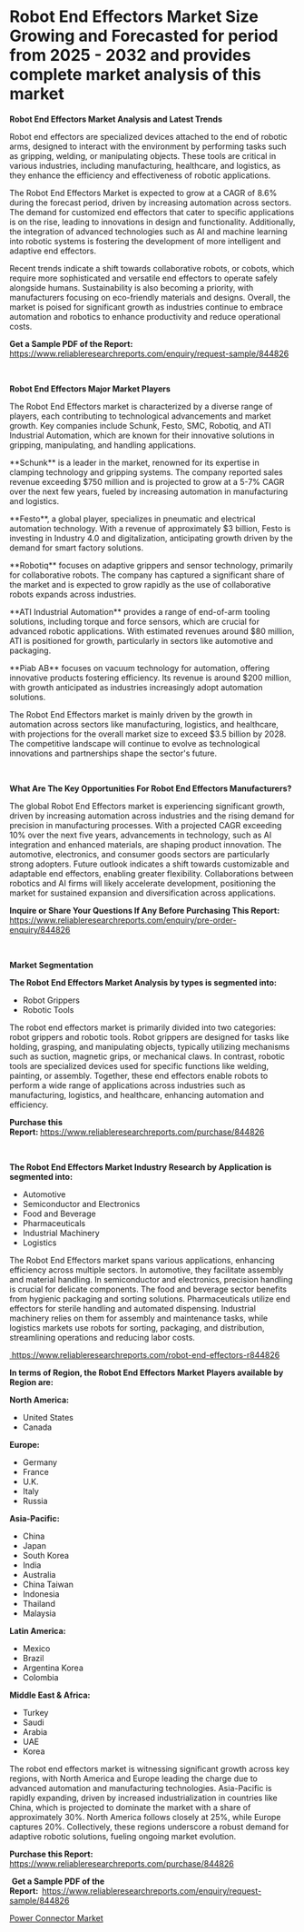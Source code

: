 <p><h1>Robot End Effectors Market Size Growing and Forecasted for period from 2025 - 2032 and provides complete market analysis of this market</h1></p><p><strong>Robot End Effectors Market Analysis and Latest Trends</strong></p>
<p><p>Robot end effectors are specialized devices attached to the end of robotic arms, designed to interact with the environment by performing tasks such as gripping, welding, or manipulating objects. These tools are critical in various industries, including manufacturing, healthcare, and logistics, as they enhance the efficiency and effectiveness of robotic applications.</p><p>The Robot End Effectors Market is expected to grow at a CAGR of 8.6% during the forecast period, driven by increasing automation across sectors. The demand for customized end effectors that cater to specific applications is on the rise, leading to innovations in design and functionality. Additionally, the integration of advanced technologies such as AI and machine learning into robotic systems is fostering the development of more intelligent and adaptive end effectors.</p><p>Recent trends indicate a shift towards collaborative robots, or cobots, which require more sophisticated and versatile end effectors to operate safely alongside humans. Sustainability is also becoming a priority, with manufacturers focusing on eco-friendly materials and designs. Overall, the market is poised for significant growth as industries continue to embrace automation and robotics to enhance productivity and reduce operational costs.</p></p>
<p><strong>Get a Sample PDF of the Report:&nbsp;</strong> <a href="https://www.reliableresearchreports.com/enquiry/request-sample/844826?utm_campaign=3012&utm_medium=2&utm_source=Github&utm_content=ia&utm_term=08042025&utm_id=robot-end-effectors">https://www.reliableresearchreports.com/enquiry/request-sample/844826</a></p>
<p>&nbsp;</p>
<p><strong>Robot End Effectors Major Market Players</strong></p>
<p><p>The Robot End Effectors market is characterized by a diverse range of players, each contributing to technological advancements and market growth. Key companies include Schunk, Festo, SMC, Robotiq, and ATI Industrial Automation, which are known for their innovative solutions in gripping, manipulating, and handling applications.</p><p>**Schunk** is a leader in the market, renowned for its expertise in clamping technology and gripping systems. The company reported sales revenue exceeding $750 million and is projected to grow at a 5-7% CAGR over the next few years, fueled by increasing automation in manufacturing and logistics.</p><p>**Festo**, a global player, specializes in pneumatic and electrical automation technology. With a revenue of approximately $3 billion, Festo is investing in Industry 4.0 and digitalization, anticipating growth driven by the demand for smart factory solutions.</p><p>**Robotiq** focuses on adaptive grippers and sensor technology, primarily for collaborative robots. The company has captured a significant share of the market and is expected to grow rapidly as the use of collaborative robots expands across industries.</p><p>**ATI Industrial Automation** provides a range of end-of-arm tooling solutions, including torque and force sensors, which are crucial for advanced robotic applications. With estimated revenues around $80 million, ATI is positioned for growth, particularly in sectors like automotive and packaging.</p><p>**Piab AB** focuses on vacuum technology for automation, offering innovative products fostering efficiency. Its revenue is around $200 million, with growth anticipated as industries increasingly adopt automation solutions.</p><p>The Robot End Effectors market is mainly driven by the growth in automation across sectors like manufacturing, logistics, and healthcare, with projections for the overall market size to exceed $3.5 billion by 2028. The competitive landscape will continue to evolve as technological innovations and partnerships shape the sector's future.</p></p>
<p>&nbsp;</p>
<p><strong>What Are The Key Opportunities For Robot End Effectors Manufacturers?</strong></p>
<p><p>The global Robot End Effectors market is experiencing significant growth, driven by increasing automation across industries and the rising demand for precision in manufacturing processes. With a projected CAGR exceeding 10% over the next five years, advancements in technology, such as AI integration and enhanced materials, are shaping product innovation. The automotive, electronics, and consumer goods sectors are particularly strong adopters. Future outlook indicates a shift towards customizable and adaptable end effectors, enabling greater flexibility. Collaborations between robotics and AI firms will likely accelerate development, positioning the market for sustained expansion and diversification across applications.</p></p>
<p><strong>Inquire or Share Your Questions If Any Before Purchasing This Report:</strong> <a href="https://www.reliableresearchreports.com/enquiry/pre-order-enquiry/844826?utm_campaign=3012&utm_medium=2&utm_source=Github&utm_content=ia&utm_term=08042025&utm_id=robot-end-effectors">https://www.reliableresearchreports.com/enquiry/pre-order-enquiry/844826</a></p>
<p>&nbsp;</p>
<p><strong>Market Segmentation</strong></p>
<p><strong>The Robot End Effectors Market Analysis by types is segmented into:</strong></p>
<p><ul><li>Robot Grippers</li><li>Robotic Tools</li></ul></p>
<p><p>The robot end effectors market is primarily divided into two categories: robot grippers and robotic tools. Robot grippers are designed for tasks like holding, grasping, and manipulating objects, typically utilizing mechanisms such as suction, magnetic grips, or mechanical claws. In contrast, robotic tools are specialized devices used for specific functions like welding, painting, or assembly. Together, these end effectors enable robots to perform a wide range of applications across industries such as manufacturing, logistics, and healthcare, enhancing automation and efficiency.</p></p>
<p><strong>Purchase this Report:&nbsp;</strong><a href="https://www.reliableresearchreports.com/purchase/844826?utm_campaign=3012&utm_medium=2&utm_source=Github&utm_content=ia&utm_term=08042025&utm_id=robot-end-effectors">https://www.reliableresearchreports.com/purchase/844826</a></p>
<p>&nbsp;</p>
<p><strong>The Robot End Effectors Market Industry Research by Application is segmented into:</strong></p>
<p><ul><li>Automotive</li><li>Semiconductor and Electronics</li><li>Food and Beverage</li><li>Pharmaceuticals</li><li>Industrial Machinery</li><li>Logistics</li></ul></p>
<p><p>The Robot End Effectors market spans various applications, enhancing efficiency across multiple sectors. In automotive, they facilitate assembly and material handling. In semiconductor and electronics, precision handling is crucial for delicate components. The food and beverage sector benefits from hygienic packaging and sorting solutions. Pharmaceuticals utilize end effectors for sterile handling and automated dispensing. Industrial machinery relies on them for assembly and maintenance tasks, while logistics markets use robots for sorting, packaging, and distribution, streamlining operations and reducing labor costs.</p></p>
<p><a href="https://www.reliableresearchreports.com/robot-end-effectors-r844826?utm_campaign=3012&utm_medium=2&utm_source=Github&utm_content=ia&utm_term=08042025&utm_id=robot-end-effectors">&nbsp;https://www.reliableresearchreports.com/robot-end-effectors-r844826</a></p>
<p><strong>In terms of Region, the Robot End Effectors Market Players available by Region are:</strong></p>
<p>
    <p> <strong> North America: </strong>
        <ul>
            <li>United States</li>
            <li>Canada</li>
        </ul>
        </p> 
    <p> <strong> Europe: </strong>
        <ul>
            <li>Germany</li>
            <li>France</li>
            <li>U.K.</li>
            <li>Italy</li>
            <li>Russia</li>
        </ul>
        </p> 
    <p> <strong> Asia-Pacific: </strong>
        <ul>
            <li>China</li>
            <li>Japan</li>
            <li>South Korea</li>
            <li>India</li>
            <li>Australia</li>
            <li>China Taiwan</li>
            <li>Indonesia</li>
            <li>Thailand</li>
            <li>Malaysia</li>
        </ul>
        </p> 
    <p> <strong> Latin America: </strong>
        <ul>
            <li>Mexico</li>
            <li>Brazil</li>
            <li>Argentina Korea</li>
            <li>Colombia</li>
        </ul>
        </p> 
    <p> <strong> Middle East & Africa: </strong>
        <ul>
            <li>Turkey</li>
            <li>Saudi</li>
            <li>Arabia</li>
            <li>UAE</li>
            <li>Korea</li>
        </ul>
    </p>
    </p>
<p><p>The robot end effectors market is witnessing significant growth across key regions, with North America and Europe leading the charge due to advanced automation and manufacturing technologies. Asia-Pacific is rapidly expanding, driven by increased industrialization in countries like China, which is projected to dominate the market with a share of approximately 30%. North America follows closely at 25%, while Europe captures 20%. Collectively, these regions underscore a robust demand for adaptive robotic solutions, fueling ongoing market evolution.</p></p>
<p><strong>Purchase this Report: </strong><a href="https://www.reliableresearchreports.com/purchase/844826?utm_campaign=3012&utm_medium=2&utm_source=Github&utm_content=ia&utm_term=08042025&utm_id=robot-end-effectors">https://www.reliableresearchreports.com/purchase/844826</a></p>
<p>&nbsp;<strong>Get a Sample PDF of the Report:&nbsp;&nbsp;</strong><a href="https://www.reliableresearchreports.com/enquiry/request-sample/844826?utm_campaign=3012&utm_medium=2&utm_source=Github&utm_content=ia&utm_term=08042025&utm_id=robot-end-effectors">https://www.reliableresearchreports.com/enquiry/request-sample/844826</a></p>
<p><strong></strong></p>
<p><p><a href="https://github.com/payareganiou/Market-Research-Report-List-1/blob/main/power-connector-market.md?utm_campaign=3012&utm_medium=2&utm_source=Github&utm_content=ia&utm_term=08042025&utm_id=robot-end-effectors">Power Connector Market</a></p></p>